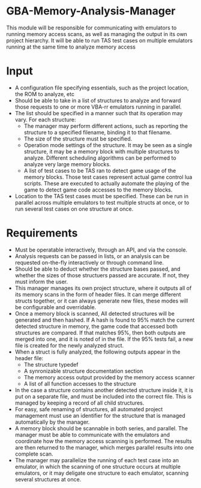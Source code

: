 # GBA-Memory-Analysis-Manager
This module will be responsible for communicating with emulators to running memory access scans, as well as managing the output in its own project hierarchy. It will be able to run TAS test cases on multiple emulators running at the same time to analyze memory access

# Input
- A configuration file specifying essentials, such as the project location, the ROM to analyze, etc
- Should be able to take in a list of structures to analyze and forward those requests to one or more VBA-rr emulators running in parallel. 
- The list should be specified in a manner such that its operation may vary. For each structure: 
	- The manager may perform different actions, such as reporting the structure to a specified filename, binding it to that filename.
	- The size of the structure must be specified.
	- Operation mode settings of the structure. It may be seen as a single structure, it may be a memory block with multiple structures to analyze. Different scheduling algorithms can be performed to analyze very large memory blocks.
	-  A list of test cases to be TAS ran to detect game usage of the memory blocks. Those test cases represent actual game control lua scripts. These are executed to actually automate the playing of the game to detect game code accesses to the memory blocks.
- Location to the TAS test cases must be specified. These can be run in parallel across multiple emulators to test multiple structs at once, or to run several test cases on one structure at once.


# Requirements
- Must be operatable interactively, through an API, and via the console.
- Analysis requests can be passed in lists, or an analysis can be requested on-the-fly interactively or through command line.
- Should be able to deduct whether the structure bases passed, and whether the sizes of those structuers passed are accurate. If not, they must inform the user.
- This manager manages its own project structure, where it outputs all of its memory scans in the form of header files. It can merge different structs together, or it can always generate new files, these modes will be configurable and overridable.
- Once a memory block is scanned, All detected structures will be generated and then hashed. If A hash is found to 95% match the current detected structure in memory, the game code that accessed both structures are compared. If that matches 95%, then both outputs are merged into one, and it is noted of in the file. If the 95% tests fail, a new file is created for the newly analyzed struct.
- When a struct is fully analyzed, the following outputs appear in the header file: 
	- The structure typedef
	- A synronizable structure documentation section
	- The memory access output provided by the memory access scanner
	- A list of all function accesses to the structure
- In the case a structure contains another detected structure inside it, it is put on a separate file, and must be included into the correct file. This is managed by keeping a record of all child structures.
- For easy, safe renaming of structures, all automated project management must use an identifier for the structure that is managed automatically by the manager.
- A memory block should be scannable in both series, and parallel. The manager must be able to communicate with the emulators and coordinate how the memory access scanning is performed. The results are then returned to the manager, which merges parallel results into one complete scan.
- The manager may parallelize the running of each test case into an emulator, in which the scanning of one structure occurs at multiple emulators, or it may deligate one structure to each emulator, scanning several structures at once.
